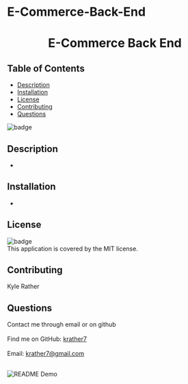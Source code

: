 # E-Commerce-Back-End

<h1 align="center">E-Commerce Back End</h1>

## Table of Contents
- [Description](#description)
- [Installation](#installation)
- [License](#license)
- [Contributing](#contributing)
- [Questions](#questions)
  
![badge](https://img.shields.io/badge/license-MIT-brightgreen)<br />
## Description
- 

## Installation
- 
## License
![badge](https://img.shields.io/badge/license-MIT-brightgreen)
<br />
This application is covered by the MIT license. 
## Contributing
Kyle Rather
## Questions
Contact me through email or on github<br />
<br />
Find me on GitHub: [krather7](https://github.com/krather7)<br />
<br />
Email: krather7@gmail.com<br /><br />

![README Demo](Demo.gif)

